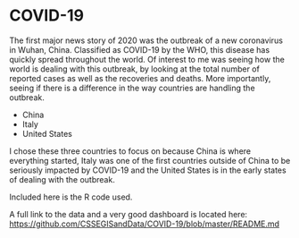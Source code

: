# COVID-19

The first major news story of 2020 was the outbreak of a new coronavirus in Wuhan, China. Classified as COVID-19 by the WHO, this disease has quickly spread throughout the world. Of interest to me was seeing how the world is dealing with this outbreak, by looking at the total number of reported cases as well as the recoveries and deaths. More importantly, seeing if there is a difference in the way countries are handling the outbreak.
* China
* Italy
* United States

I chose these three countries to focus on because China is where everything started, Italy was one of the first countries outside of China to be seriously impacted by COVID-19 and the United States is in the early states of dealing with the outbreak.

Included here is the R code used.

A full link to the data and a very good dashboard is located here: https://github.com/CSSEGISandData/COVID-19/blob/master/README.md
